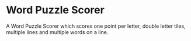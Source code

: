 # Word Puzzle Scorer

A Word Puzzle Scorer which scores one point per letter, double letter tiles, multiple lines and multiple words on a line.
